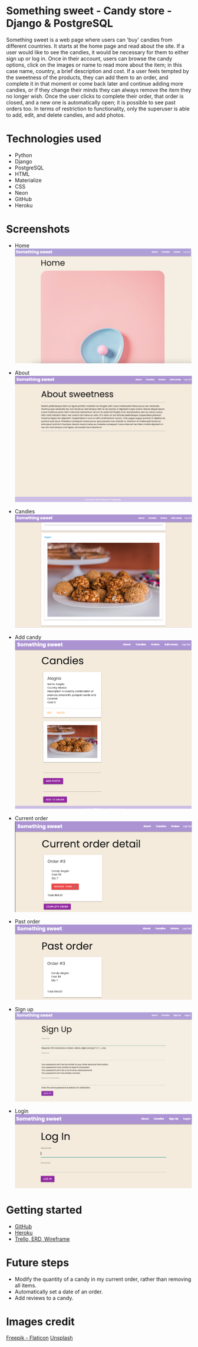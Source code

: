 # Something sweet - Candy store - Django & PostgreSQL
Something sweet is a web page where users can 'buy' candies from different
countries. 
It starts at the home page and read about the site. 
If a user would like to see the candies, it would be necessary for them 
to either sign up or log in. Once in their account, users can browse 
the candy options, click on the images or name to read more about the item; 
in this case name, country, a brief description and cost.
If a user feels tempted by the sweetness of the products, they can add them
to an order, and complete it in that moment or come back later and continue
adding more candies, or if they change their minds they can always remove
the item they no longer wish. Once the user clicks to complete their order,
that order is closed, and a new one is automatically open; it is possible 
to see past orders too. 
In terms of restriction to functionality, only the superuser is able to add,
edit, and delete candies, and add photos.

# Technologies used
- Python
- Django
- PostgreSQL
- HTML
- Materialize
- CSS
- Neon
- GitHub
- Heroku

# Screenshots

- Home
![Home](main_app/static/images/home.png)

- About
![About](main_app/static/images/about.png)

- Candies
![Candies](main_app/static/images/candies.png)

- Add candy
![Add candy](main_app/static/images/add_candy.png)

- Current order
![Current order](main_app/static/images/current_order.png)

- Past order
![Past order](main_app/static/images/past_order.png)

- Sign up
![Signup](main_app/static/images/signup.png)

- Login
![Login](main_app/static/images/login.png)

# Getting started
- [GitHub](https://github.com/lucy-rz/somethingsweet)
- [Heroku](https://somethingsweetapp-40c3d82359a7.herokuapp.com/)
- [Trello, ERD, Wireframe](https://trello.com/b/c4B5BRUu/something-sweet)

# Future steps
- Modify the quantity of a candy in my current order, rather than removing all items.
- Automatically set a date of an order.
- Add reviews to a candy.


# Images credit
[Freepik - Flaticon](https://www.flaticon.com/free-icons/sweetsSweets) 
[Unsplash](https://unsplash.com/)
